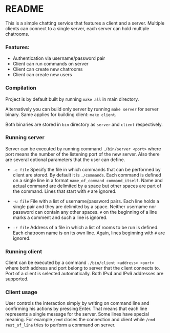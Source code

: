 # README #

This is a simple chatting service that features a client and a server. Multiple clients can connect to a single server, each server can hold multiple chatrooms. 

### Features: ###

- Authentication via username/password pair
- Client can run commands on server
- Client can create new chatrooms
- Client can create new users

### Compilation ###

Project is by default built by running `make all` in main directory.

Alternatively you can build only server by running `make server` for server binary. Same applies for building client: `make client`.

Both binaries are stored in `bin` directory as `server` and `client` respectively.

### Running server ###

Server can be executed by running command `./bin/server <port>` where port means the number of the listening port of the new server. Also there are several optional parameters that the user can define. 

- `-c file` Specify the file in which commands that can be performed by client are stored. By default it is `./commands`. Each command is defined on a single line in a format `name_of_command command_itself`. Name and actual command are delimited by a space but other spaces are part of the command. Lines that start with `#` are ignored.

- `-u file` File with a list of username/password pairs. Each line holds a single pair and they are delimited by a space. Neither username nor password can contain any other spaces. `#` on the beginning of a line marks a comment and such a line is ignored.

- `-r file` Address of a file in which a list of rooms to be run is defined. Each chatroom name is on its own line. Again, lines beginning with `#` are ignored.

### Running client ###

Client can be executed by a command `./bin/client <address> <port>` where both address and port belong to server that the client connects to. Port of a client is selected automatically. Both IPv4 and IPv6 addresses are supported.

### Client usage ###

User controls the interaction simply by writing on command line and confirming his actions by pressing Enter. That means that each line represents a single message for the server. Some lines have special meaning. For example `/end` closes the connection and client while `/cmd rest_of_line` tries to perform a command on server.